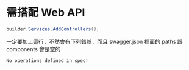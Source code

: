 # 需搭配 Web API

```cs
builder.Services.AddControllers();
```

一定要加上這行，不然會有下列錯誤，而且 swagger.json 裡面的 paths 跟 components 會是空的

```txt
No operations defined in spec!
```